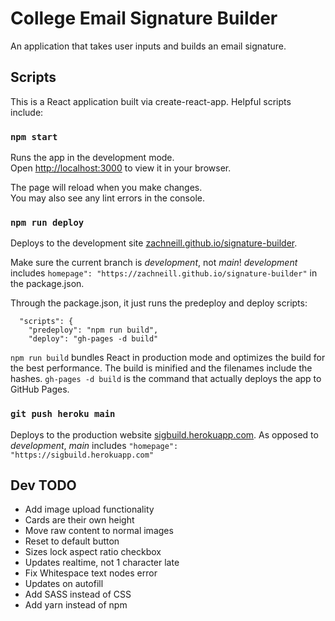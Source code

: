 # College Email Signature Builder

An application that takes user inputs and builds an email signature. 

## Scripts

This is a React application built via create-react-app. Helpful scripts include: 

### `npm start`

Runs the app in the development mode.\
Open [http://localhost:3000](http://localhost:3000) to view it in your browser.

The page will reload when you make changes.\
You may also see any lint errors in the console.

### `npm run deploy` 

Deploys to the development site [zachneill.github.io/signature-builder](https://zachneill.github.io/signature-builder). 

Make sure the current branch is *development*, not *main*! 
*development* includes `homepage": "https://zachneill.github.io/signature-builder"` in the package.json.

Through the package.json, it just runs the predeploy and deploy scripts: 
```
  "scripts": {
    "predeploy": "npm run build",
    "deploy": "gh-pages -d build"
```
`npm run build` bundles React in production mode and optimizes the build for the best performance. 
The build is minified and the filenames include the hashes. `gh-pages -d build` is the command that 
actually deploys the app to GitHub Pages.

### `git push heroku main` 

Deploys to the production website [sigbuild.herokuapp.com](https://sigbuild.herokuapp.com). 
As opposed to *development*, *main* includes `"homepage": "https://sigbuild.herokuapp.com"`

## Dev TODO 
- Add image upload functionality
- Cards are their own height
- Move raw content to normal images
- Reset to default button
- Sizes lock aspect ratio checkbox
- Updates realtime, not 1 character late
- Fix Whitespace text nodes error 
- Updates on autofill
- Add SASS instead of CSS
- Add yarn instead of npm
